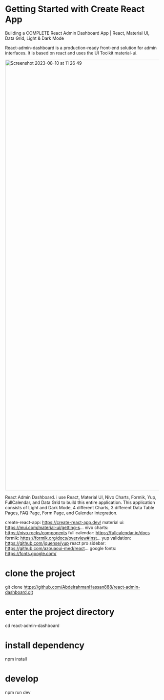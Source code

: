 # Getting Started with Create React App
Building a COMPLETE React Admin Dashboard App | React, Material UI, Data Grid, Light & Dark Mode

React-admin-dashboard is a production-ready front-end solution for admin interfaces. It is based on react and uses the UI Toolkit material-ui.

<img width="1405" alt="Screenshot 2023-08-10 at 11 26 49" src="https://github.com/AbdelrahmanHassan888/react-admin-dashboard/assets/139315351/180e4e7f-7224-475b-a71f-0f4f0dae25cd">


React Admin Dashboard. i use React, Material UI, Nivo Charts, Formik, Yup, FullCalendar, and Data Grid to build this entire application. This application consists of Light and Dark Mode, 4 different Charts, 3 different Data Table Pages, FAQ Page, Form Page, and Calendar Integration.


create-react-app: https://create-react-app.dev/
material ui: https://mui.com/material-ui/getting-s...
nivo charts: https://nivo.rocks/components
full calendar: https://fullcalendar.io/docs
formik: https://formik.org/docs/overview#inst...
yup validation: https://github.com/jquense/yup
react pro sidebar: https://github.com/azouaoui-med/react...
google fonts: https://fonts.google.com/



# clone the project
git clone https://github.com/AbdelrahmanHassan888/react-admin-dashboard.git

# enter the project directory
cd react-admin-dashboard

# install dependency
npm install

# develop
npm run dev
